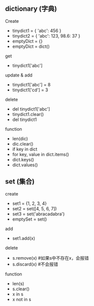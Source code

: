 ## dictionary (字典)

Create
* tinydict1 = { 'abc': 456 } 
* tinydict2 = { 'abc': 123, 98.6: 37 }
* emptyDict = {}
* emptyDict = dict()

get
* tinydict1['abc']

update & add
* tinydict1['abc'] = 8
* tinydict1['cd'] = 3

delete
* del tinydict1['abc']
* tinydict1.clear()
* del tinydict1

function
* len(dic)
* dic.clear()
* if key in dict
* for key, value in dict.items()
* dict.keys()
* dict.values()

## set (集合)

create
* set1 = {1, 2, 3, 4}
* set2 = set([4, 5, 6, 7])
* set3 = set('abracadabra')
* emptySet = set()

add
* set1.add(x)

delete
* s.remove(x)  #如果s中不存在x，会报错
* s.discard(x)  #不会报错

function
* len(s)
* s.clear()
* x in s
* x not in s